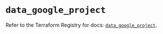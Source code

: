 # `data_google_project`

Refer to the Terraform Registry for docs: [`data_google_project`](https://registry.terraform.io/providers/hashicorp/google/5.14.0/docs/data-sources/project).
